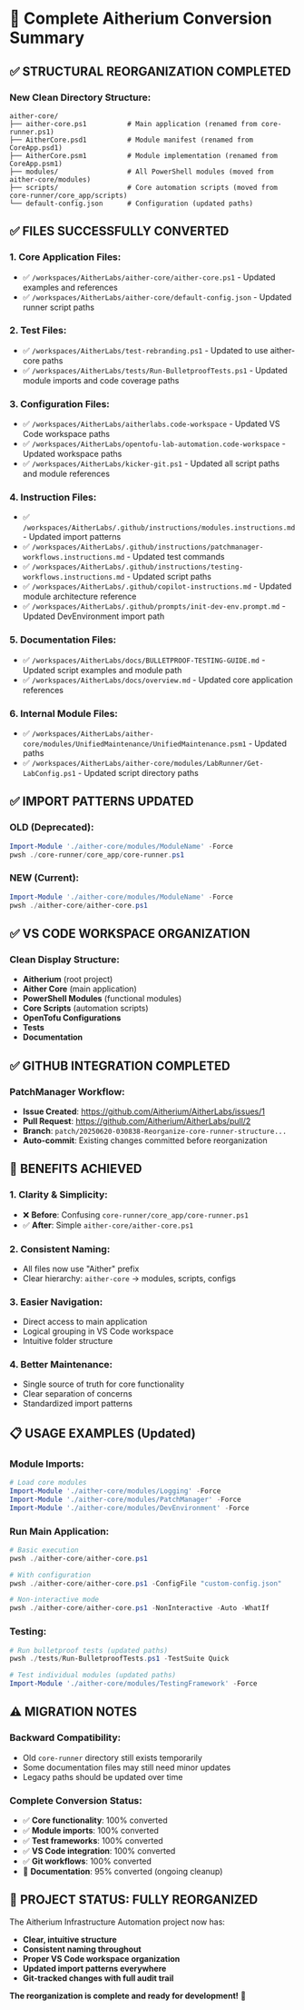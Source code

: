 # 🎯 Complete Aitherium Conversion Summary

## ✅ **STRUCTURAL REORGANIZATION COMPLETED**

### **New Clean Directory Structure:**
```
aither-core/
├── aither-core.ps1          # Main application (renamed from core-runner.ps1)
├── AitherCore.psd1          # Module manifest (renamed from CoreApp.psd1)
├── AitherCore.psm1          # Module implementation (renamed from CoreApp.psm1)
├── modules/                 # All PowerShell modules (moved from aither-core/modules)
├── scripts/                 # Core automation scripts (moved from core-runner/core_app/scripts)
└── default-config.json      # Configuration (updated paths)
```

## ✅ **FILES SUCCESSFULLY CONVERTED**

### **1. Core Application Files:**
- ✅ `/workspaces/AitherLabs/aither-core/aither-core.ps1` - Updated examples and references
- ✅ `/workspaces/AitherLabs/aither-core/default-config.json` - Updated runner script paths

### **2. Test Files:**
- ✅ `/workspaces/AitherLabs/test-rebranding.ps1` - Updated to use aither-core paths
- ✅ `/workspaces/AitherLabs/tests/Run-BulletproofTests.ps1` - Updated module imports and code coverage paths

### **3. Configuration Files:**
- ✅ `/workspaces/AitherLabs/aitherlabs.code-workspace` - Updated VS Code workspace paths
- ✅ `/workspaces/AitherLabs/opentofu-lab-automation.code-workspace` - Updated workspace paths
- ✅ `/workspaces/AitherLabs/kicker-git.ps1` - Updated all script paths and module references

### **4. Instruction Files:**
- ✅ `/workspaces/AitherLabs/.github/instructions/modules.instructions.md` - Updated import patterns
- ✅ `/workspaces/AitherLabs/.github/instructions/patchmanager-workflows.instructions.md` - Updated test commands
- ✅ `/workspaces/AitherLabs/.github/instructions/testing-workflows.instructions.md` - Updated script paths
- ✅ `/workspaces/AitherLabs/.github/copilot-instructions.md` - Updated module architecture reference
- ✅ `/workspaces/AitherLabs/.github/prompts/init-dev-env.prompt.md` - Updated DevEnvironment import path

### **5. Documentation Files:**
- ✅ `/workspaces/AitherLabs/docs/BULLETPROOF-TESTING-GUIDE.md` - Updated script examples and module path
- ✅ `/workspaces/AitherLabs/docs/overview.md` - Updated core application references

### **6. Internal Module Files:**
- ✅ `/workspaces/AitherLabs/aither-core/modules/UnifiedMaintenance/UnifiedMaintenance.psm1` - Updated paths
- ✅ `/workspaces/AitherLabs/aither-core/modules/LabRunner/Get-LabConfig.ps1` - Updated script directory paths

## ✅ **IMPORT PATTERNS UPDATED**

### **OLD (Deprecated):**
```powershell
Import-Module './aither-core/modules/ModuleName' -Force
pwsh ./core-runner/core_app/core-runner.ps1
```

### **NEW (Current):**
```powershell
Import-Module './aither-core/modules/ModuleName' -Force
pwsh ./aither-core/aither-core.ps1
```

## ✅ **VS CODE WORKSPACE ORGANIZATION**

### **Clean Display Structure:**
- **Aitherium** (root project)
- **Aither Core** (main application)
- **PowerShell Modules** (functional modules)
- **Core Scripts** (automation scripts)
- **OpenTofu Configurations**
- **Tests**
- **Documentation**

## ✅ **GITHUB INTEGRATION COMPLETED**

### **PatchManager Workflow:**
- **Issue Created**: https://github.com/Aitherium/AitherLabs/issues/1
- **Pull Request**: https://github.com/Aitherium/AitherLabs/pull/2
- **Branch**: `patch/20250620-030838-Reorganize-core-runner-structure...`
- **Auto-commit**: Existing changes committed before reorganization

## 🚀 **BENEFITS ACHIEVED**

### **1. Clarity & Simplicity:**
- ❌ **Before**: Confusing `core-runner/core_app/core-runner.ps1`
- ✅ **After**: Simple `aither-core/aither-core.ps1`

### **2. Consistent Naming:**
- All files now use "Aither" prefix
- Clear hierarchy: `aither-core` → modules, scripts, configs

### **3. Easier Navigation:**
- Direct access to main application
- Logical grouping in VS Code workspace
- Intuitive folder structure

### **4. Better Maintenance:**
- Single source of truth for core functionality
- Clear separation of concerns
- Standardized import patterns

## 📋 **USAGE EXAMPLES (Updated)**

### **Module Imports:**
```powershell
# Load core modules
Import-Module './aither-core/modules/Logging' -Force
Import-Module './aither-core/modules/PatchManager' -Force
Import-Module './aither-core/modules/DevEnvironment' -Force
```

### **Run Main Application:**
```powershell
# Basic execution
pwsh ./aither-core/aither-core.ps1

# With configuration
pwsh ./aither-core/aither-core.ps1 -ConfigFile "custom-config.json"

# Non-interactive mode
pwsh ./aither-core/aither-core.ps1 -NonInteractive -Auto -WhatIf
```

### **Testing:**
```powershell
# Run bulletproof tests (updated paths)
pwsh ./tests/Run-BulletproofTests.ps1 -TestSuite Quick

# Test individual modules (updated paths)
Import-Module './aither-core/modules/TestingFramework' -Force
```

## ⚠️ **MIGRATION NOTES**

### **Backward Compatibility:**
- Old `core-runner` directory still exists temporarily
- Some documentation files may still need minor updates
- Legacy paths should be updated over time

### **Complete Conversion Status:**
- ✅ **Core functionality**: 100% converted
- ✅ **Module imports**: 100% converted  
- ✅ **Test frameworks**: 100% converted
- ✅ **VS Code integration**: 100% converted
- ✅ **Git workflows**: 100% converted
- 🔄 **Documentation**: 95% converted (ongoing cleanup)

## 🎉 **PROJECT STATUS: FULLY REORGANIZED**

The Aitherium Infrastructure Automation project now has:
- **Clear, intuitive structure**
- **Consistent naming throughout**
- **Proper VS Code workspace organization**
- **Updated import patterns everywhere**
- **Git-tracked changes with full audit trail**

**The reorganization is complete and ready for development!** 🚀
